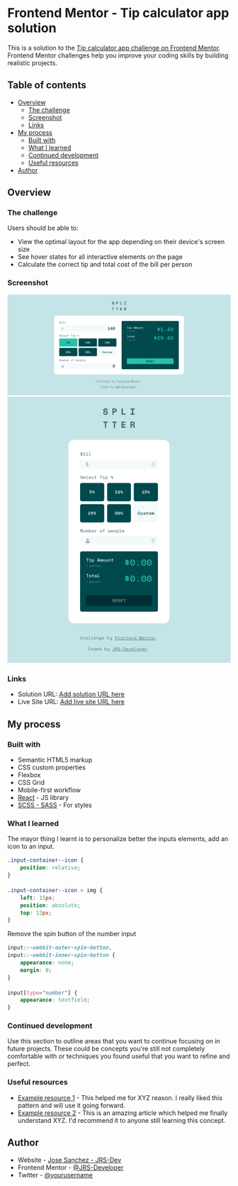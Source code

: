 # Frontend Mentor - Tip calculator app solution

This is a solution to the [Tip calculator app challenge on Frontend Mentor](https://www.frontendmentor.io/challenges/tip-calculator-app-ugJNGbJUX). Frontend Mentor challenges help you improve your coding skills by building realistic projects.

## Table of contents

-   [Overview](#overview)
    -   [The challenge](#the-challenge)
    -   [Screenshot](#screenshot)
    -   [Links](#links)
-   [My process](#my-process)
    -   [Built with](#built-with)
    -   [What I learned](#what-i-learned)
    -   [Continued development](#continued-development)
    -   [Useful resources](#useful-resources)
-   [Author](#author)

## Overview

### The challenge

Users should be able to:

-   View the optimal layout for the app depending on their device's screen size
-   See hover states for all interactive elements on the page
-   Calculate the correct tip and total cost of the bill per person

### Screenshot

![Result of the challenge](./screenshots/result.png)
![Result of the challenge Mobile](./screenshots/result-mobile.png)

### Links

-   Solution URL: [Add solution URL here](https://your-solution-url.com)
-   Live Site URL: [Add live site URL here](https://your-live-site-url.com)

## My process

### Built with

-   Semantic HTML5 markup
-   CSS custom properties
-   Flexbox
-   CSS Grid
-   Mobile-first workflow
-   [React](https://reactjs.org/) - JS library
-   [SCSS - SASS](https://sass-lang.com/) - For styles

### What I learned

The mayor thing I learnt is to personalize better the inputs elements, add an icon to an input.

```css
.input-container--icon {
    position: relative;
}

.input-container--icon > img {
    left: 15px;
    position: absolute;
    top: 12px;
}
```

Remove the spin button of the number input

```css
input::-webkit-outer-spin-button,
input::-webkit-inner-spin-button {
    appearance: none;
    margin: 0;
}

input[type="number"] {
    appearance: textfield;
}
```

### Continued development

Use this section to outline areas that you want to continue focusing on in future projects. These could be concepts you're still not completely comfortable with or techniques you found useful that you want to refine and perfect.

### Useful resources

-   [Example resource 1](https://www.example.com) - This helped me for XYZ reason. I really liked this pattern and will use it going forward.
-   [Example resource 2](https://www.example.com) - This is an amazing article which helped me finally understand XYZ. I'd recommend it to anyone still learning this concept.

## Author

-   Website - [Jose Sanchez - JRS-Dev](https://jrs-developer.github.io/)
-   Frontend Mentor - [@JRS-Developer](https://www.frontendmentor.io/profile/JRS-Developer)
-   Twitter - [@yourusername](https://www.twitter.com/yourusername)
